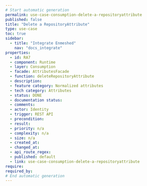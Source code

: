 ```yaml
---
# Start automatic generation
permalink: use-case-consumption-delete-a-repositoryattribute
published: false
title: "Delete a RepositoryAttribute"
type: use-case
toc: true
sidebar:
  - title: "Integrate Enmeshed"
    nav: "docs_integrate"
properties:
  - id: RA7
  - component: Runtime
  - layer: Consumption
  - facade: AttributesFacade
  - function: deleteRepositoryAttribute
  - description:
  - feature category: Normalized attributes
  - tech category: Attributes
  - status: DONE
  - documentation status:
  - comments:
  - actor: Identity
  - trigger: REST API
  - precondition:
  - result:
  - priority: n/a
  - complexity: n/a
  - size: n/a
  - created_at:
  - changed_at:
  - api_route_regex:
  - published: default
  - link: use-case-consumption-delete-a-repositoryattribute
require:
required_by:
# End automatic generation
---
```

